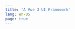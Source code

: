 ```yaml
---
title: 'A Vue 3 UI Framework'
lang: en-US
page: true
---
```


<script setup>
import Home from './.vitepress/theme/components/home.vue'
</script>

<Home/>
